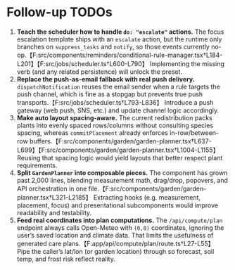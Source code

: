 # Follow-up TODOs

1. **Teach the scheduler how to handle `do: "escalate"` actions.** The focus escalation template ships with an `escalate` action, but the runtime only branches on `suppress_tasks` and `notify`, so those events currently no-op.【F:src/components/reminders/conditional-rule-manager.tsx†L184-L201】【F:src/jobs/scheduler.ts†L600-L790】 Implementing the missing verb (and any related persistence) will unlock the preset.
2. **Replace the push-as-email fallback with real push delivery.** `dispatchNotification` reuses the email sender when a rule targets the push channel, which is fine as a stopgap but prevents true push transports.【F:src/jobs/scheduler.ts†L793-L836】 Introduce a push gateway (web push, SNS, etc.) and update channel logic accordingly.
3. **Make auto layout spacing-aware.** The current redistribution packs plants into evenly spaced rows/columns without consulting species spacing, whereas `commitPlacement` already enforces in-row/between-row buffers.【F:src/components/garden/garden-planner.tsx†L637-L699】【F:src/components/garden/garden-planner.tsx†L1004-L1155】 Reusing that spacing logic would yield layouts that better respect plant requirements.
4. **Split `GardenPlanner` into composable pieces.** The component has grown past 2,000 lines, blending measurement math, drag/drop, popovers, and API orchestration in one file.【F:src/components/garden/garden-planner.tsx†L321-L2185】 Extracting hooks (e.g. measurement, placement, focus) and presentational subcomponents would improve readability and testability.
5. **Feed real coordinates into plan computations.** The `/api/compute/plan` endpoint always calls Open-Meteo with `(0,0)` coordinates, ignoring the user’s saved location and climate data. That limits the usefulness of generated care plans.【F:app/api/compute/plan/route.ts†L27-L55】 Pipe the caller’s lat/lon (or garden location) through so forecast, soil temp, and frost risk reflect reality.


